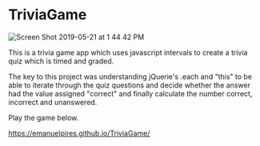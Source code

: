 # TriviaGame

![Screen Shot 2019-05-21 at 1 44 42 PM](https://user-images.githubusercontent.com/43054091/58118554-1a3a8400-7bcf-11e9-9e88-103cfeaca6e2.png)

This is a trivia game app which uses javascript intervals to create a trivia quiz which is timed and graded.

The key to this project was understanding jQuerie's .each and "this" to be able to iterate through the quiz questions
and decide whether the answer had the value assigned "correct" and finally calculate the number correct, incorrect and unanswered.

Play the game below.

https://emanuelpires.github.io/TriviaGame/
